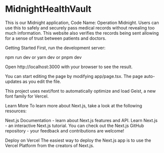# MidnightHealthVault
This is our Midnight application, Code Name: Operation Midnight. Users can use this to safely and securely pass medical records without revealing too much information. This website also verifies the records being sent allowing for a sense of trust between patients and doctors.


Getting Started
First, run the development server:

npm run dev
or
yarn dev
or
pnpm dev

Open http://localhost:3000 with your browser to see the result.

You can start editing the page by modifying app/page.tsx. The page auto-updates as you edit the file.

This project uses next/font to automatically optimize and load Geist, a new font family for Vercel.

Learn More
To learn more about Next.js, take a look at the following resources:

Next.js Documentation - learn about Next.js features and API.
Learn Next.js - an interactive Next.js tutorial.
You can check out the Next.js GitHub repository - your feedback and contributions are welcome!

Deploy on Vercel
The easiest way to deploy the Next.js app is to use the Vercel Platform from the creators of Next.js.
